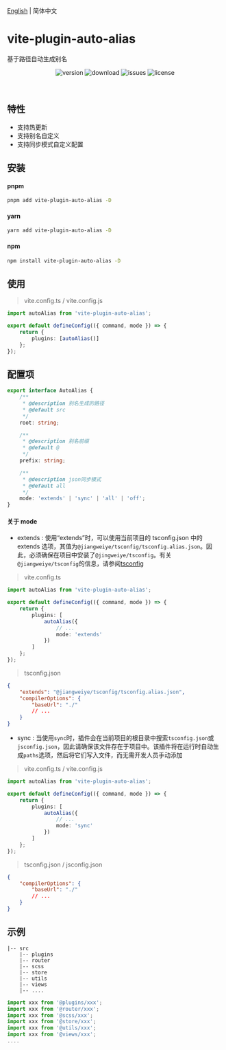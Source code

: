 [English](https://github.com/jwyGithub/vite-plugin-auto-alias) | 简体中文

# vite-plugin-auto-alias

基于路径自动生成别名

<p align="center">
  <img src="https://img.shields.io/npm/v/vite-plugin-auto-alias" alt='version'>
  <img src="https://img.shields.io/npm/dm/vite-plugin-auto-alias" alt='download'>
  <img src="https://img.shields.io/github/issues/jwyGithub/vite-plugin-auto-alias" alt='issues'>
  <img src="https://img.shields.io/github/license/jwyGithub/vite-plugin-auto-alias" alt='license'>
</p>
<br />

## 特性

-   支持热更新
-   支持别名自定义
-   支持同步模式自定义配置

## 安装

#### pnpm

```sh
pnpm add vite-plugin-auto-alias -D
```

#### yarn

```sh
yarn add vite-plugin-auto-alias -D
```

#### npm

```sh
npm install vite-plugin-auto-alias -D
```

## 使用

> vite.config.ts / vite.config.js

```typescript
import autoAlias from 'vite-plugin-auto-alias';

export default defineConfig(({ command, mode }) => {
    return {
        plugins: [autoAlias()]
    };
});
```

## 配置项

```typescript
export interface AutoAlias {
    /**
     * @description 别名生成的路径
     * @default src
     */
    root: string;

    /**
     * @description 别名前缀
     * @default @
     */
    prefix: string;

    /**
     * @description json同步模式
     * @default all
     */
    mode: 'extends' | 'sync' | 'all' | 'off';
}
```

#### 关于 mode

-   extends : 使用“extends”时，可以使用当前项目的 tsconfig.json 中的 extends 选项，其值为`@jiangweiye/tsconfig/tsconfig.alias.json`。因此，必须确保在项目中安装了`@jingweiye/tsconfig`。有关`@jiangweiye/tsconfig`的信息，请参阅[tsconfig](https://github.com/jwyGithub/tsconfig)

> vite.config.ts

```typescript
import autoAlias from 'vite-plugin-auto-alias';

export default defineConfig(({ command, mode }) => {
    return {
        plugins: [
            autoAlias({
                // ...
                mode: 'extends'
            })
        ]
    };
});
```

> tsconfig.json

```json
{
    "extends": "@jiangweiye/tsconfig/tsconfig.alias.json",
    "compilerOptions": {
        "baseUrl": "./"
        // ...
    }
}
```

-   sync : 当使用`sync`时，插件会在当前项目的根目录中搜索`tsconfig.json`或`jsconfig.json`，因此请确保该文件存在于项目中。该插件将在运行时自动生成`paths`选项，然后将它们写入文件，而无需开发人员手动添加

> vite.config.ts / vite.config.js

```typescript
import autoAlias from 'vite-plugin-auto-alias';

export default defineConfig(({ command, mode }) => {
    return {
        plugins: [
            autoAlias({
                // ...
                mode: 'sync'
            })
        ]
    };
});
```

> tsconfig.json / jsconfig.json

```json
{
    "compilerOptions": {
        "baseUrl": "./"
        // ...
    }
}
```

## 示例

    |-- src
        |-- plugins
        |-- router
        |-- scss
        |-- store
        |-- utils
        |-- views
        |-- ....

```typescript
import xxx from '@plugins/xxx';
import xxx from '@router/xxx';
import xxx from '@scss/xxx';
import xxx from '@store/xxx';
import xxx from '@utils/xxx';
import xxx from '@views/xxx';
....
```

